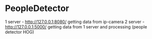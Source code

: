 # PeopleDetector
1 server - http://127.0.0.1:8080/ getting data from ip-camera
2 server - http://127.0.0.1:5000/ getting data from 1 server and processing (people detector HOG)
